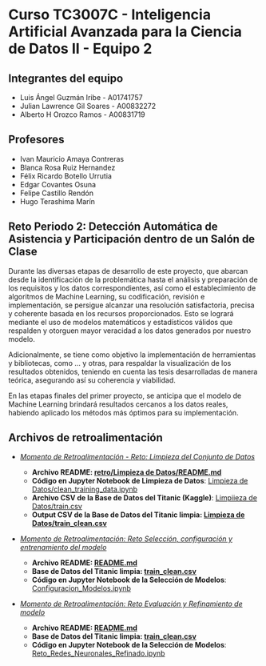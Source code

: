 # Curso TC3007C - Inteligencia Artificial Avanzada para la Ciencia de Datos II - Equipo 2

## Integrantes del equipo 
* Luis Ángel Guzmán Iribe - A01741757
* Julian Lawrence Gil Soares - A00832272
* Alberto H Orozco Ramos - A00831719

## Profesores
* Ivan Mauricio Amaya Contreras
* Blanca Rosa Ruiz Hernandez
* Félix Ricardo Botello Urrutia
* Edgar Covantes Osuna
* Felipe Castillo Rendón
* Hugo Terashima Marín

## Reto Periodo 2: Detección Automática de Asistencia y Participación dentro de un Salón de Clase

Durante las diversas etapas de desarrollo de este proyecto, que abarcan desde la identificación de la problemática hasta el análisis y preparación de los requisitos y los datos correspondientes, así como el establecimiento de algoritmos de Machine Learning, su codificación, revisión e implementación, se persigue alcanzar una resolución satisfactoria, precisa y coherente basada en los recursos proporcionados. Esto se logrará mediante el uso de modelos matemáticos y estadísticos válidos que respalden y otorguen mayor veracidad a los datos generados por nuestro modelo.

Adicionalmente, se tiene como objetivo la implementación de herramientas y bibliotecas, como ... y otras, para respaldar la visualización de los resultados obtenidos, teniendo en cuenta las tesis desarrolladas de manera teórica, asegurando así su coherencia y viabilidad.

En las etapas finales del primer proyecto, se anticipa que el modelo de Machine Learning brindará resultados cercanos a los datos reales, habiendo aplicado los métodos más óptimos para su implementación.

## Archivos de retroalimentación
* *[Momento de Retroalimentación - Reto: Limpieza del Conjunto de Datos](/retro/Limpieza%20de%20Datos/)*
	* **Archivo README: [retro/Limpieza de Datos/README.md](/retro/Limpieza%20de%20Datos//README.md)**
	* **Código en Jupyter Notebook de Limpieza de Datos**: [Limpieza de Datos/clean_training_data.ipynb](/retro/Limpieza%20de%20Datos/clean_training_data.ipynb) 
	* **Archivo CSV de la Base de Datos del Titanic (Kaggle)**: [Limpiieza de Datos/train.csv](/retro/Limpieza%20de%20Datos/train.csv)
	* **Output CSV de la Base de Datos del Titanic limpia: [Limpieza de Datos/train_clean.csv](/retro/Limpieza%20de%20Datos/train_clean.csv)**

* *[Momento de Retroalimentación: Reto Selección, configuración y entrenamiento del modelo](/retro/Reto%20Selección,%20configuración%20y%20entrenamiento%20del%20modelo/)*
	* **Archivo README: [README.md](/retro/Reto%20Selección,%20configuración%20y%20entrenamiento%20del%20modelo/README.md)**
	* **Base de Datos del Titanic limpia: [train_clean.csv](/retro/Reto%20Selección,%20configuración%20y%20entrenamiento%20del%20modelo/train_clean.csv)**
	* **Código en Jupyter Notebook de la Selección de Modelos**: [Configuracion_Modelos.ipynb](/retro/Reto%20Selección,%20configuración%20y%20entrenamiento%20del%20modelo/Configuracion_Modelos.ipynb)

* *[Momento de Retroalimentación: Reto Evaluación y Refinamiento de modelo](/retro/Reto%20Evaluación%20y%20Refinamiento%20de%20modelo/)*
	* **Archivo README: [README.md](/retro/Reto%20Evaluación%20y%20Refinamiento%20de%20modelo/README.md)**
	* **Base de Datos del Titanic limpia: [train_clean.csv](retro/Reto%20Evaluación%20y%20Refinamiento%20de%20modelo/train_clean.csv)**
	* **Código en Jupyter Notebook de la Selección de Modelos**: [Reto_Redes_Neuronales_Refinado.ipynb](retro/Reto%20Evaluación%20y%20Refinamiento%20de%20modelo//Reto_Redes_Neuronales_Refinado.ipynb)

